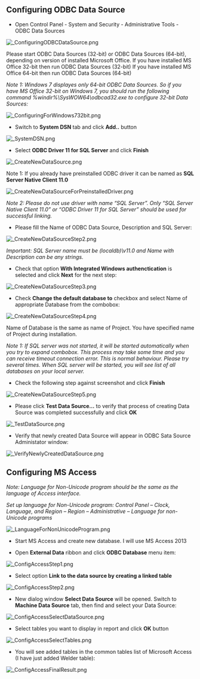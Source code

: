 ﻿
## Configuring ODBC Data Source

* Open Control Panel - System and Security - Administrative Tools - ODBC Data Sources

![_ConfiguringODBCDataSource.png](./images/_ConfiguringODBCDataSource.png "")

Please start ODBC Data Sources (32-bit) or ODBC Data Sources (64-bit), depending on version of installed Microsoft Office.
If you have installed MS Office 32-bit then run ODBC Data Sources (32-bit)
If you have installed MS Office 64-bit then run ODBC Data Sources (64-bit)

*Note 1: Windows 7 displayes only 64-bit ODBC Data Sources. So if you have MS Office 32-bit on Windows 7, you should run the following command %windir%\SysWOW64\odbcad32.exe to configure 32-bit Data Sources:*

![_ConfiguringForWindows732bit.png](./images/_ConfiguringForWindows732bit.png "")

* Switch to **System DSN** tab and click **Add..** button

![_SystemDSN.png](./images/_SystemDSN.png "")


* Select **ODBC Driver 11 for SQL Server** and click **Finish**

![_CreateNewDataSource.png](./images/_CreateNewDataSource.png "")


Note 1: If you already have preinstalled ODBC driver it can be named as **SQL Server Native Client 11.0**

![_CreateNewDataSourceForPreinstalledDriver.png](./images/_CreateNewDataSourceForPreinstalledDriver.png "")

*Note 2: Please do not use driver with name “SQL Server”. Only “SQL Server Native Client 11.0” or “ODBC Driver 11 for SQL Server” should be used for successful linking.*

*  Please fill the Name of ODBC Data Source, Description and SQL Server:

![_CreateNewDataSourceStep2.png](./images/_CreateNewDataSourceStep2.png "")

*Important: SQL Server name must be (localdb)\v11.0 and Name with Description can be any strings.*


* Check that option **With Integrated Windows authenctication** is selected and click **Next** for the next step:

![_CreateNewDataSourceStep3.png](./images/_CreateNewDataSourceStep3.png "")

* Check **Change the default database to** checkbox and select Name of appropriate Database from the combobox:

![_CreateNewDataSourceStep4.png](./images/_CreateNewDataSourceStep4.png "")


Name of Database is the same as name of Project. You have specified name of Project during installation.

*Note 1: If SQL server was not started, it will be started automatically when you try to expand combobox. This process may take some time and you can receive timeout connection error. This is normal behaviour. Please try several times. When SQL server will be started, you will see list of all databases on your local server.*

* Check the following step against screenshot and click **Finish**

![_CreateNewDataSourceStep5.png](./images/_CreateNewDataSourceStep5.png "")

* Please click **Test Data Source…** to verify that process of creating Data Source was completed successfully and click **OK**

![_TestDataSource.png](./images/_TestDataSource.png "")

* Verify that newly created Data Source will appear in ODBC Sata Source Administator window:

![_VerifyNewlyCreatedDataSource.png](./images/_VerifyNewlyCreatedDataSource.png "")

##	Configuring MS Access

*Note: Language for Non-Unicode program should be the same as the language of Access interface.*

*Set up language for Non-Unicode program:*
*Control Panel – Clock, Language, and Region – Region – Administrative – Language for non-Unicode programs*

![_LanguageForNonUnicodeProgram.png](./images/_LanguageForNonUnicodeProgram.png "")


* Start MS Access and create new database. I will use MS Access 2013

* Open **External Data** ribbon and click **ODBC Database** menu item:

![_ConfigAccessStep1.png](./images/_ConfigAccessStep1.png "")

* Select option **Link to the data source by creating a linked table**

![_ConfigAccessStep2.png](./images/_ConfigAccessStep2.png "")

* New dialog window **Select Data Source** will be opened. Switch to **Machine Data Source** tab, then find and select your Data Source:

![_ConfigAccessSelectDataSource.png](./images/_ConfigAccessSelectDataSource.png "")

* Select tables you want to display in report and click **OK** button

![_ConfigAccessSelectTables.png](./images/_ConfigAccessSelectTables.png "")

* You will see added tables in the common tables list of Microsoft Access (I have just added Welder table):

![_ConfigAccessFinalResult.png](./images/_ConfigAccessFinalResult.png "")
 
